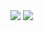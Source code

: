 
<div>
  <a href="https://github.com/GunnarGomes/GunnarGomes"></a>
  <img src="https://github-readme-stats.vercel.app/api?username=GunnarGomes&theme=radical&include_all_commits=true&count_private=true"/>
  <img src="https://github-readme-stats.vercel.app/api/top-langs/?username=GunnarGomes&layout=compact&langs_count=16&theme=radical"/>
</div>
